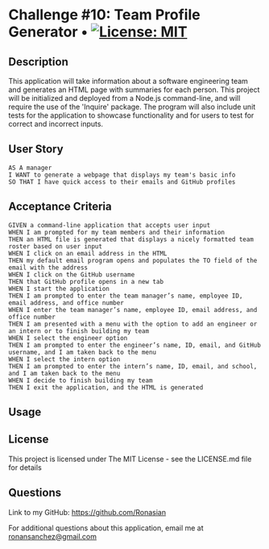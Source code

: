 # Challenge #10: Team Profile Generator • [![License: MIT](https://img.shields.io/badge/License-MIT-yellow.svg)](https://opensource.org/licenses/MIT)

## Description
This application will take information about a software engineering team and generates an HTML page with summaries for each person. This project will be initialized and deployed from a Node.js command-line, and will require the use of the 'Inquire' package. The program will also include unit tests for the application to showcase functionality and for users to test for correct and incorrect inputs.

## User Story
```
AS A manager
I WANT to generate a webpage that displays my team's basic info
SO THAT I have quick access to their emails and GitHub profiles
```

## Acceptance Criteria
```
GIVEN a command-line application that accepts user input
WHEN I am prompted for my team members and their information
THEN an HTML file is generated that displays a nicely formatted team roster based on user input
WHEN I click on an email address in the HTML
THEN my default email program opens and populates the TO field of the email with the address
WHEN I click on the GitHub username
THEN that GitHub profile opens in a new tab
WHEN I start the application
THEN I am prompted to enter the team manager’s name, employee ID, email address, and office number
WHEN I enter the team manager’s name, employee ID, email address, and office number
THEN I am presented with a menu with the option to add an engineer or an intern or to finish building my team
WHEN I select the engineer option
THEN I am prompted to enter the engineer’s name, ID, email, and GitHub username, and I am taken back to the menu
WHEN I select the intern option
THEN I am prompted to enter the intern’s name, ID, email, and school, and I am taken back to the menu
WHEN I decide to finish building my team
THEN I exit the application, and the HTML is generated
```

## Usage


## License
This project is licensed under The MIT License - see the LICENSE.md file for details

## Questions
Link to my GitHub: https://github.com/Ronasian

For additional questions about this application, email me at ronansanchez@gmail.com
